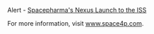 
Alert - [Spacepharma's Nexus Launch to the ISS](https://www.nasa.gov/launchschedule#.WgdDfYs3Wng.whatsapp) 

For more information, visit www.space4p.com.
